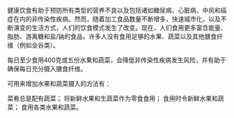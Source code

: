 健康饮食有助于预防所有类型的营养不良以及包括诸如糖尿病、心脏病、中风和癌症在内的非传染性疾病。然而，随着加工食品数量不断增多，快速城市化，以及不断演变的生活方式，人们的饮食模式发生了改变。现在，人们食用更多富含能量、脂肪、游离糖和盐/钠的食品，许多人没有食用足够的水果、蔬菜以及其他膳食纤维（例如全谷类）。

每日至少食用400克或五份水果和蔬菜，会降低非传染性疾病发生风险，并有助于确保每日充分摄入膳食纤维。

可用来增加水果和蔬菜摄入的方法有：

菜肴总是配有蔬菜；
将新鲜水果和生蔬菜作为零食食用；
食用时令新鲜水果和蔬菜；
食用各类水果和蔬菜。